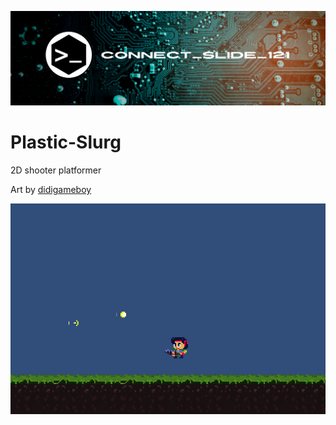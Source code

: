![alt text](https://github.com/Connectslide121/Plastic-Slurg/blob/master/Connect_banner_github.png)

# Plastic-Slurg
2D shooter platformer

Art by [didigameboy](https://didigameboy.itch.io/jambo-jungle-free-sprites-asset-pack)

![alt text](https://github.com/Connectslide121/Plastic-Slurg/blob/master/Captura%20de%20pantalla%202023-10-27%20091230.png)
